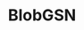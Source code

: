 ---
layout: page
title: BlobGSN
description: mid-level blob representation of generative scene networks
img: assets/img/scene_walk_0.gif
importance: 2
category: internships/research
redirect: https://ilonadem.github.io/blobgsn-demo/
---